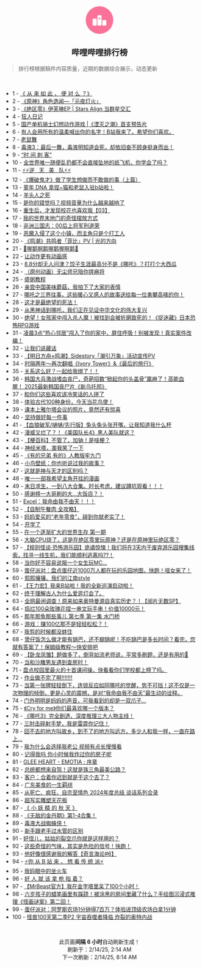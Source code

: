 <div align="center">
    <img src="./assets/icon_rank.png" alt="logo" />
    <h2>哔哩哔哩排行榜</h>
</div>

> 排行榜根据稿件内容质量，近期的数据综合展示，动态更新

<br />

<ul><li><span>1 - <a href=https://www.bilibili.com/BV1gAN9euEez target=_blank>《&nbsp;从&nbsp;来&nbsp;如&nbsp;此&nbsp;，&nbsp;便&nbsp;对&nbsp;么&nbsp;？》</a></span></li><li><span>2 - <a href=https://www.bilibili.com/BV1MkKGesECF target=_blank>《原神》角色逸闻—「元夜灯火」</a></span></li><li><span>3 - <a href=https://www.bilibili.com/BV1KkNieUEe4 target=_blank>《绝区零》伊芙琳EP&nbsp;|&nbsp;Stars&nbsp;Align&nbsp;当群星交汇</a></span></li><li><span>4 - <a href=https://www.bilibili.com/BV1M5NZe7E3m target=_blank>狂人日记</a></span></li><li><span>5 - <a href=https://www.bilibili.com/BV1hfKVeaE8m target=_blank>国产单机骑士幻想动作游戏&nbsp;|《湮灭之潮》首支预告片</a></span></li><li><span>6 - <a href=https://www.bilibili.com/BV1H8N2eqELG target=_blank>有人会用所有的温柔喊出你的名字！B站我来了。希望你们喜欢。</a></span></li><li><span>7 - <a href=https://www.bilibili.com/BV1JsKjepEYp target=_blank>老鼠舞</a></span></li><li><span>8 - <a href=https://www.bilibili.com/BV134NiefE9j target=_blank>毒液3：最后一舞，毒液明知道会死，却依旧奋不顾身挺身而出！</a></span></li><li><span>9 - <a href=https://www.bilibili.com/BV1cJN9etEDm target=_blank>“时&nbsp;间&nbsp;刺&nbsp;客”</a></span></li><li><span>10 - <a href=https://www.bilibili.com/BV1ZoNieMEYf target=_blank>全世界唯一随便乱扔都不会直接坠地的纸飞机，你学会了吗？</a></span></li><li><span>11 - <a href=https://www.bilibili.com/BV1nhNZeiE2V target=_blank>⚡️⚡️逆&nbsp;&nbsp;&nbsp;天&nbsp;&nbsp;&nbsp;美&nbsp;&nbsp;&nbsp;队⚡️⚡️</a></span></li><li><span>12 - <a href=https://www.bilibili.com/BV1kYNzeHE4D target=_blank>《爆破鬼才》做了学生想做而不敢做的事（上篇）</a></span></li><li><span>13 - <a href=https://www.bilibili.com/BV1qdNVe6Ed5 target=_blank>童年&nbsp;DNA&nbsp;拿捏~猫和老鼠入驻b站啦！</a></span></li><li><span>14 - <a href=https://www.bilibili.com/BV1xGKjehERY target=_blank>羊头人之死</a></span></li><li><span>15 - <a href=https://www.bilibili.com/BV1JsK5eyEGh target=_blank>是你的错觉吗？视频音量为什么越来越响了</a></span></li><li><span>16 - <a href=https://www.bilibili.com/BV1u5NZe7Edx target=_blank>重生后，才发现校花也喜欢我【03】</a></span></li><li><span>17 - <a href=https://www.bilibili.com/BV17LNoeZEwd target=_blank>我的世界末地门的奇怪摆放方式</a></span></li><li><span>18 - <a href=https://www.bilibili.com/BV1ZiNZewE2X target=_blank>非洲三国志：00后上将军刑道荣</a></span></li><li><span>19 - <a href=https://www.bilibili.com/BV1tfK3e9Ezb target=_blank>恶魔入侵了这个小镇，而主角只是个打工人</a></span></li><li><span>20 - <a href=https://www.bilibili.com/BV1XHNCeLEQP target=_blank>《鸣潮》共鸣者「菲比」PV&nbsp;|&nbsp;光的方向</a></span></li><li><span>21 - <a href=https://www.bilibili.com/BV1vENee4Exq target=_blank>🐔喔鹅啊鹅喔鹅喔啊鹅🐧</a></span></li><li><span>22 - <a href=https://www.bilibili.com/BV1T2N6eaEHr target=_blank>让动作更有动画感</a></span></li><li><span>23 - <a href=https://www.bilibili.com/BV1dPNqeYEhv target=_blank>8.8分却无人问津？饺子生涯最高分不是《哪吒》？打打个大西瓜</a></span></li><li><span>24 - <a href=https://www.bilibili.com/BV1HYNUeVEca target=_blank>（原创动画）无尘师兄陪你搓麻将</a></span></li><li><span>25 - <a href=https://www.bilibili.com/BV1gzNBebEVT target=_blank>盛粥教程</a></span></li><li><span>26 - <a href=https://www.bilibili.com/BV1Z5Npe8Ebi target=_blank>亲尝中国美味蘑菇，我拍下了大家的表情</a></span></li><li><span>27 - <a href=https://www.bilibili.com/BV16XNoeaEHo target=_blank>哪吒之三界往事，这些暖心又感人的故事送给每一位勇攀高峰的你！</a></span></li><li><span>28 - <a href=https://www.bilibili.com/BV1VqK5eiExi target=_blank>这才是最绝望的死法！</a></span></li><li><span>29 - <a href=https://www.bilibili.com/BV1RTNzeuE65 target=_blank>从黑神话到哪吒，我们正在见证中华文化的伟大复兴</a></span></li><li><span>30 - <a href=https://www.bilibili.com/BV1pCNaeaEPN target=_blank>绝望！女孩家中闯入杀人魔！被找到会被折磨致死的！《捉迷藏》日本恐怖RPG游戏</a></span></li><li><span>31 - <a href=https://www.bilibili.com/BV1wYNqeyEVF target=_blank>凌晨3点“热心邻居”闯入了你的家中，屏住呼吸！别被发现！真实案件改编！</a></span></li><li><span>32 - <a href=https://www.bilibili.com/BV1G1NyeUEA5 target=_blank>让我们说藏话</a></span></li><li><span>33 - <a href=https://www.bilibili.com/BV1P2NBe9EqU target=_blank>【明日方舟×鸣潮】Sidestory「潮引万象」活动宣传PV</a></span></li><li><span>34 - <a href=https://www.bilibili.com/BV1aqNhe2Eq7 target=_blank>时隔两年～再次翻唱《Ivory&nbsp;Tower》&amp;《最后的旅行》</a></span></li><li><span>35 - <a href=https://www.bilibili.com/BV1oeNdeREiC target=_blank>关系这么好？一起给我绑了！！</a></span></li><li><span>36 - <a href=https://www.bilibili.com/BV136N6eiEKi target=_blank>韩国大兵激战嗜血丧尸，奇葩招数“掀起你的头盖骨”赢麻了！高能血腥！&nbsp;2025最新韩国丧尸片《新乌托邦》</a></span></li><li><span>37 - <a href=https://www.bilibili.com/BV1qrNqeMEGh target=_blank>和你们这些喜欢讲冷笑话的人拼了</a></span></li><li><span>38 - <a href=https://www.bilibili.com/BV1TENZeyEmr target=_blank>体验古代100种身份，今天当花鸟使！</a></span></li><li><span>39 - <a href=https://www.bilibili.com/BV1c3NVerEHS target=_blank>课本上雅尔塔会议的照片，竟然还有惊喜</a></span></li><li><span>40 - <a href=https://www.bilibili.com/BV1K1KGepEok target=_blank>坚持做好每一件事</a></span></li><li><span>41 - <a href=https://www.bilibili.com/BV1gNNde1EGX target=_blank>【血狼破军/嗵嗵/先行版】兔头兔头张开嘴，让我知道我什么杯</a></span></li><li><span>42 - <a href=https://www.bilibili.com/BV1jvKje1EPo target=_blank>漫威又烂了？！《美国队长4》黑人美队就这？</a></span></li><li><span>43 - <a href=https://www.bilibili.com/BV1sMNBeSEvV target=_blank>【梗百科】不管了，加钠！是啥梗？</a></span></li><li><span>44 - <a href=https://www.bilibili.com/BV1joNoefEDF target=_blank>神经米塔，害我笑了一下</a></span></li><li><span>45 - <a href=https://www.bilibili.com/BV1gJNzewEZZ target=_blank>《有的兄弟&nbsp;有的》人教版牢九门</a></span></li><li><span>46 - <a href=https://www.bilibili.com/BV1JKNaeoE3L target=_blank>小鸟壁纸：你也听说过我的故事？</a></span></li><li><span>47 - <a href=https://www.bilibili.com/BV1FpN9exEdG target=_blank>这就是神与天才的区别吗？</a></span></li><li><span>48 - <a href=https://www.bilibili.com/BV1pyNReFEWY target=_blank>唯一一部我希望主角开挂的漫画</a></span></li><li><span>49 - <a href=https://www.bilibili.com/BV1owNzekEC1 target=_blank>末日求生，一到八大合集。时长考虑，建议蹲坑观看！！！</a></span></li><li><span>50 - <a href=https://www.bilibili.com/BV1ubNRe3EHD target=_blank>感谢榜一大哥刷的大…大饭店？！</a></span></li><li><span>51 - <a href=https://www.bilibili.com/BV176NUeBEPw target=_blank>Excel：我命由我不由天！！！</a></span></li><li><span>52 - <a href=https://www.bilibili.com/BV1T2KGeXEmL target=_blank>【自制午餐肉&nbsp;全攻略】</a></span></li><li><span>53 - <a href=https://www.bilibili.com/BV15nNoesEYx target=_blank>妈妈爱买的“老年零食”，碰到你就老实了！</a></span></li><li><span>54 - <a href=https://www.bilibili.com/BV1gQNde5EVq target=_blank>开学了</a></span></li><li><span>55 - <a href=https://www.bilibili.com/BV1HVNBejEvL target=_blank>在一个逐渐扩大的世界生存&nbsp;第一期</a></span></li><li><span>56 - <a href=https://www.bilibili.com/BV1W2NoeiEFR target=_blank>大脑CPU烧了，这是在绝区零里玩原神？还是在原神里玩绝区零？</a></span></li><li><span>57 - <a href=https://www.bilibili.com/BV1uSNkeMEcD target=_blank>【规则怪谈·恐怖游乐园】诡谲惊悚！我们将在3天内于废弃游乐园搜集线索，找寻一线生机，我们能顺利逃离吗??！</a></span></li><li><span>58 - <a href=https://www.bilibili.com/BV1hFNQeYEDQ target=_blank>当你好不容易说服一个女生玩MC...</a></span></li><li><span>59 - <a href=https://www.bilibili.com/BV1bXN2eQEeZ target=_blank>蛋仔派对：盘点蛋仔近1000万人都在玩的乐园地图，快跑！哑女来了！</a></span></li><li><span>60 - <a href=https://www.bilibili.com/BV1EyNXeHE9V target=_blank>熙熙攘攘、我们的江南style</a></span></li><li><span>61 - <a href=https://www.bilibili.com/BV1ZRNiezEf5 target=_blank>【王力宏】我来B站啦！我的全新巡演启动啦！</a></span></li><li><span>62 - <a href=https://www.bilibili.com/BV1kVNBejEUr target=_blank>终于理解古人为什么爱逛灯会了。</a></span></li><li><span>63 - <a href=https://www.bilibili.com/BV1goNUeoExw target=_blank>全网最闲调查！原来如来奥特曼源自真实历史？！【阅片无数SP】</a></span></li><li><span>64 - <a href=https://www.bilibili.com/BV186KGedEk9 target=_blank>捣烂100朵玫瑰花捏一串文玩手串！价值10000元！</a></span></li><li><span>65 - <a href=https://www.bilibili.com/BV1fEPCeWEUg target=_blank>那年那兔那些事儿&nbsp;第七季&nbsp;第一集&nbsp;水门桥</a></span></li><li><span>66 - <a href=https://www.bilibili.com/BV1bwK5e8E52 target=_blank>游戏：赚100亿那不是轻轻松松？！</a></span></li><li><span>67 - <a href=https://www.bilibili.com/BV1pbN2eMEK4 target=_blank>我剪的时候都没蚌住</a></span></li><li><span>68 - <a href=https://www.bilibili.com/BV1FeNZeeE49 target=_blank>煲仔饭怎么做才能有锅巴，还不糊锅呢！不吃锅巴是多长时间？看完，您就有答案了！保姆级教程～快安排吧</a></span></li><li><span>69 - <a href=https://www.bilibili.com/BV1p1NoeTEY9 target=_blank>【卧龙凤雏】题做多了，倒背如流老师说，平常多刷题，还是有用的🙂</a></span></li><li><span>70 - <a href=https://www.bilibili.com/BV1ghNeeEEjT target=_blank>当和沙雕男友遇到查房时！</a></span></li><li><span>71 - <a href=https://www.bilibili.com/BV1mwNBe9EqM target=_blank>盘点校园里最火的十首课间操，快看看你们学校都上榜了吗。</a></span></li><li><span>72 - <a href=https://www.bilibili.com/BV1NFN1euERc target=_blank>作业做不完了啊!!!!!!!</a></span></li><li><span>73 - <a href=https://www.bilibili.com/BV1LDNEeJEwm target=_blank>当第一张牌轻轻倒下，连锁反应如同哪吒的觉醒，势不可挡！这不仅是一次物理的倾倒，更是心灵的震撼，是对“我命由我不由天”最生动的诠释。</a></span></li><li><span>74 - <a href=https://www.bilibili.com/BV11HNZekETF target=_blank>门外明明是妈妈的声音，可我看到的却是一双爪子…</a></span></li><li><span>75 - <a href=https://www.bilibili.com/BV1YANZeREoK target=_blank>《Cry&nbsp;for&nbsp;me》你们最喜欢哪一个版本？</a></span></li><li><span>76 - <a href=https://www.bilibili.com/BV1kqNDeEEWy target=_blank>《哪吒3》完全剧透，深度推理三大人物主线！</a></span></li><li><span>77 - <a href=https://www.bilibili.com/BV1mWKVexENB target=_blank>三肘击碎射手梦，我是雷霆你记住！</a></span></li><li><span>78 - <a href=https://www.bilibili.com/BV1RJN3e4Eys target=_blank>回不去的地方叫故乡，到不了的地方叫远方，多少人和我一样，一直在路上…</a></span></li><li><span>79 - <a href=https://www.bilibili.com/BV1wRKGejETb target=_blank>我为什么会选择我老公&nbsp;视频有点长慢慢看</a></span></li><li><span>80 - <a href=https://www.bilibili.com/BV1NUNBepESH target=_blank>记得我吗&nbsp;你小时候我炸过你的房子呢</a></span></li><li><span>81 - <a href=https://www.bilibili.com/BV1QEKVefEVf target=_blank>GLEE&nbsp;HEART&nbsp;-&nbsp;EMOTIA&nbsp;:&nbsp;序章</a></span></li><li><span>82 - <a href=https://www.bilibili.com/BV1fGNoefEP5 target=_blank>总统都想来自驾！这就是珠三角最美公路？</a></span></li><li><span>83 - <a href=https://www.bilibili.com/BV1auNZeDErc target=_blank>客户：合着你迟到就是干这个去了？</a></span></li><li><span>84 - <a href=https://www.bilibili.com/BV1NUNBepEdm target=_blank>广东美食的一生羁绊</a></span></li><li><span>85 - <a href=https://www.bilibili.com/BV1JYNGeqEYj target=_blank>从死亡、疯狂、自恋至情色&nbsp;2024年度总结&nbsp;谈话系列合录</a></span></li><li><span>86 - <a href=https://www.bilibili.com/BV15wNZexEbJ target=_blank>超写实雕塑天花板</a></span></li><li><span>87 - <a href=https://www.bilibili.com/BV1ykNVeJEPt target=_blank>《&nbsp;小&nbsp;妖&nbsp;精&nbsp;的&nbsp;秋&nbsp;天&nbsp;》</a></span></li><li><span>88 - <a href=https://www.bilibili.com/BV11pNqenES3 target=_blank>《无敌的金丹期》第1-4合集！</a></span></li><li><span>89 - <a href=https://www.bilibili.com/BV1XANvexErB target=_blank>毒液大战蜘蛛侠！</a></span></li><li><span>90 - <a href=https://www.bilibili.com/BV17oNeehE1n target=_blank>新手跟老手过水管的区别</a></span></li><li><span>91 - <a href=https://www.bilibili.com/BV1qCNDe5EDz target=_blank>好侄儿，姑姑的裂空爪你就是这样用的？</a></span></li><li><span>92 - <a href=https://www.bilibili.com/BV1xiNRevE9m target=_blank>这些奇怪的气味，其实是危险的信号！快跑！</a></span></li><li><span>93 - <a href=https://www.bilibili.com/BV1kLK5eDEYK target=_blank>他好像很感谢我的解答【奇言海论#6】</a></span></li><li><span>94 - <a href=https://www.bilibili.com/BV1uRN2enEXL target=_blank>⚡你&nbsp;从&nbsp;B&nbsp;站&nbsp;来&nbsp;，&nbsp;想&nbsp;看&nbsp;传&nbsp;统&nbsp;派⚡</a></span></li><li><span>95 - <a href=https://www.bilibili.com/BV1ocNqevEdg target=_blank>我妈眼中的坐火车</a></span></li><li><span>96 - <a href=https://www.bilibili.com/BV1bBNieHEtr target=_blank>好&nbsp;人&nbsp;就&nbsp;该&nbsp;拿&nbsp;枪&nbsp;指&nbsp;着？</a></span></li><li><span>97 - <a href=https://www.bilibili.com/BV1DYNmeWENh target=_blank>【MrBeast官方】我在金字塔里呆了100个小时！</a></span></li><li><span>98 - <a href=https://www.bilibili.com/BV1tvNee1Edw target=_blank>六岁孩子的蜡笔画里有蹊跷！被涂黑的房间里藏了什么？手绘图沉浸式推理《怪画谜案》第二回！</a></span></li><li><span>99 - <a href=https://www.bilibili.com/BV1vxNBeMEfE target=_blank>蛋仔派对：阿罗斯农场1分钟得7百万？体验进顶级农场白拿1分钟</a></span></li><li><span>100 - <a href=https://www.bilibili.com/BV1pvNDeSE1P target=_blank>怪兽100天第二季P2&nbsp;宇宙吞噬者降临&nbsp;炸裂的奥特内战</a></span></li></ul>

<br />

<p align=center>此页面<strong>间隔 6 小时</strong>自动刷新生成！<br>刷新于：2/14/25, 2:14 AM<br>下一次刷新：2/14/25, 8:14 AM</p>
